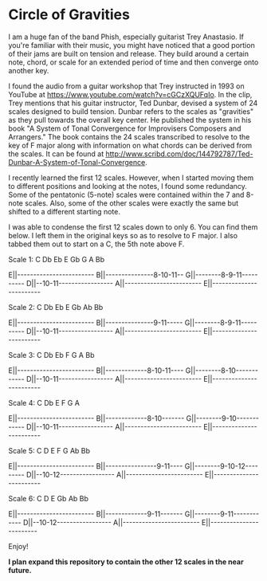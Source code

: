 Circle of Gravities
===================

I am a huge fan of the band Phish, especially guitarist Trey Anastasio.  If you're familiar with their music, you might have noticed that a good portion of their jams are built on tension and release.  They build around a certain note, chord, or scale for an extended period of time and then converge onto another key.

I found the audio from a guitar workshop that Trey instructed in 1993 on YouTube at https://www.youtube.com/watch?v=cGCzXQUFqIo.  In the clip, Trey mentions that his guitar instructor, Ted Dunbar, devised a system of 24 scales designed to build tension.  Dunbar refers to the scales as "gravities" as they pull towards the overall key center.  He published the system in his book "A System of Tonal Convergence for Improvisers Composers and Arrangers."  The book contains the 24 scales transcribed to resolve to the key of F major along with information on what chords can be derived from the scales.  It can be found at http://www.scribd.com/doc/144792787/Ted-Dunbar-A-System-of-Tonal-Convergence. 

I recently learned the first 12 scales.  However, when I started moving them to different positions and looking at the notes, I found some redundancy.  Some of the pentatonic (5-note) scales were contained within the 7 and 8-note scales.  Also, some of the other scales were exactly the same but shifted to a different starting note.  

I was able to condense the first 12 scales down to only 6.  You can find them below.  I left them in the original keys so as to resolve to F major.  I also tabbed them out to start on a C, the 5th note above F.

Scale 1: C Db Eb E Gb G A Bb

E||------------------------
B||---------------8-10-11--
G||--------8-9-11----------
D||--10-11-----------------
A||------------------------
E||------------------------

Scale 2: C Db Eb E Gb Ab Bb

E||------------------------
B||---------------9-11-----
G||--------8-9-11----------
D||--10-11-----------------
A||------------------------
E||------------------------

Scale 3: C Db Eb F G A Bb

E||------------------------
B||-------------8-10-11----
G||--------8-10------------
D||--10-11-----------------
A||------------------------
E||------------------------

Scale 4: C Db E F G A

E||------------------------
B||-------------8-10-------
G||--------9-10------------
D||--10-11-----------------
A||------------------------
E||------------------------

Scale 5: C D E F G Ab Bb

E||------------------------
B||----------------9-11----
G||--------9-10-12---------
D||--10-12-----------------
A||------------------------
E||------------------------

Scale 6: C D E Gb Ab Bb

E||------------------------
B||-------------9-11-------
G||--------9-11------------
D||--10-12-----------------
A||------------------------
E||------------------------

Enjoy!


**I plan expand this repository to contain the other 12 scales in the near future.**
